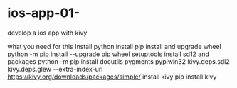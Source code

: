 # ios-app-01-
develop a ios app with kivy 

what you need for this
    Install python 
    install pip 
    install and upgrade wheel 
        python -m pip install --upgrade pip wheel setuptools
    install sd12 and packages
        python -m pip install docutils pygments pypiwin32 kivy.deps.sdl2 kivy.deps.glew --extra-index-url https://kivy.org/downloads/packages/simple/
    install kivy 
        pip install kivy 
     
